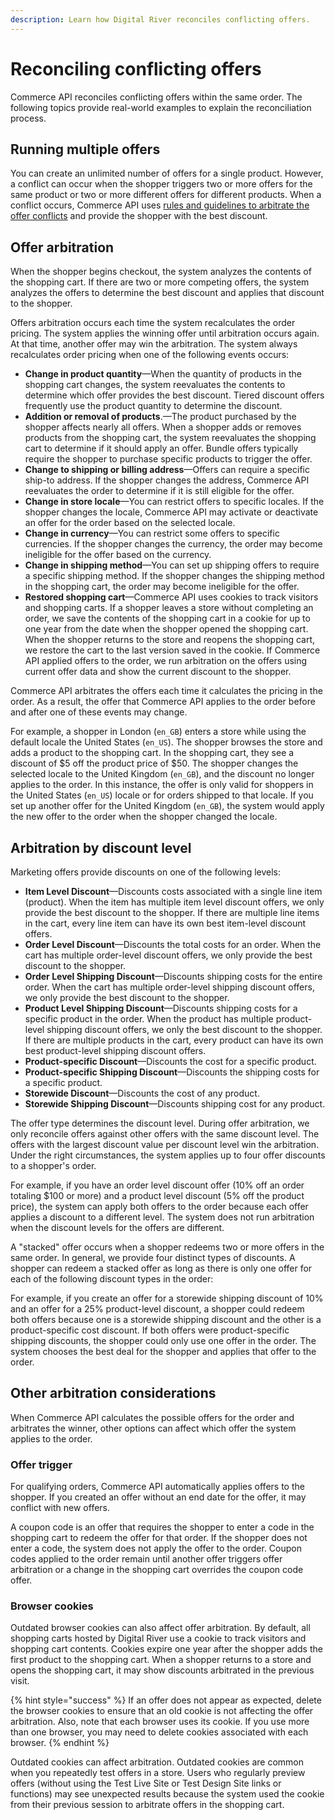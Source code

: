 ```yaml
---
description: Learn how Digital River reconciles conflicting offers.
---
```


# Reconciling conflicting offers

Commerce API reconciles conflicting offers within the same order. The following topics provide real-world examples to explain the reconciliation process.

## Running multiple offers

You can create an unlimited number of offers for a single product. However, a conflict can occur when the shopper triggers two or more offers for the same product or two or more different offers for different products. When a conflict occurs, Commerce API uses [rules and guidelines to arbitrate the offer conflicts](reconciling-conflicting-offers.md#offer-arbitration) and provide the shopper with the best discount.

## Offer arbitration

When the shopper begins checkout, the system analyzes the contents of the shopping cart. If there are two or more competing offers, the system analyzes the offers to determine the best discount and applies that discount to the shopper.&#x20;

Offers arbitration occurs each time the system recalculates the order pricing. The system applies the winning offer until arbitration occurs again. At that time, another offer may win the arbitration. The system always recalculates order pricing when one of the following events occurs:

* **Change in product quantity**—When the quantity of products in the shopping cart changes, the system reevaluates the contents to determine which offer provides the best discount. Tiered discount offers frequently use the product quantity to determine the discount.
* **Addition or removal of products**.—The product purchased by the shopper affects nearly all offers. When a shopper adds or removes products from the shopping cart, the system reevaluates the shopping cart to determine if it should apply an offer. Bundle offers typically require the shopper to purchase specific products to trigger the offer.
* **Change to shipping or billing address**—Offers can require a specific ship-to address. If the shopper changes the address, Commerce API reevaluates the order to determine if it is still eligible for the offer.&#x20;
* **Change in store locale**—You can restrict offers to specific locales. If the shopper changes the locale, Commerce API may activate or deactivate an offer for the order based on the selected locale.&#x20;
* **Change in currency**—You can restrict some offers to specific currencies. If the shopper changes the currency, the order may become ineligible for the offer based on the currency.
* **Change in shipping method**—You can set up shipping offers to require a specific shipping method. If the shopper changes the shipping method in the shopping cart, the order may become ineligible for the offer.
* **Restored shopping cart**—Commerce API uses cookies to track visitors and shopping carts. If a shopper leaves a store without completing an order, we save the contents of the shopping cart in a cookie for up to one year from the date when the shopper opened the shopping cart. When the shopper returns to the store and reopens the shopping cart, we restore the cart to the last version saved in the cookie. If Commerce API applied offers to the order, we run arbitration on the offers using current offer data and show the current discount to the shopper.

Commerce API arbitrates the offers each time it calculates the pricing in the order. As a result, the offer that Commerce API applies to the order before and after one of these events may change.&#x20;

For example, a shopper in London (`en_GB`) enters a store while using the default locale the United States (`en_US`). The shopper browses the store and adds a product to the shopping cart. In the shopping cart, they see a discount of $5 off the product price of $50. The shopper changes the selected locale to the United Kingdom (`en_GB`), and the discount no longer applies to the order. In this instance, the offer is only valid for shoppers in the United States (`en_US`) locale or for orders shipped to that locale. If you set up another offer for the United Kingdom (`en_GB`), the system would apply the new offer to the order when the shopper changed the locale.

## Arbitration by discount level

Marketing offers provide discounts on one of the following levels:

* **Item Level Discount**—Discounts costs associated with a single line item (product). When the item has multiple item level discount offers, we only provide the best discount to the shopper. If there are multiple line items in the cart, every line item can have its own best item-level discount offers.
* **Order Level Discount**—Discounts the total costs for an order. When the cart has multiple order-level discount offers, we only provide the best discount to the shopper.
* **Order Level Shipping Discount**—Discounts shipping costs for the entire order. When the cart has multiple order-level shipping discount offers, we only provide the best discount to the shopper.
* **Product Level Shipping Discount**—Discounts shipping costs for a specific product in the order. When the product has multiple product-level shipping discount offers, we only the best discount to the shopper. If there are multiple products in the cart, every product can have its own best product-level shipping discount offers.
* **Product-specific Discount**—Discounts the cost for a specific product.
* **Product-specific Shipping Discount**—Discounts the shipping costs for a specific product.
* **Storewide Discount**—Discounts the cost of any product.
* **Storewide Shipping Discount**—Discounts shipping cost for any product.

The offer type determines the discount level. During offer arbitration, we only reconcile offers against other offers with the same discount level. The offers with the largest discount value per discount level win the arbitration. Under the right circumstances, the system applies up to four offer discounts to a shopper's order.

For example, if you have an order level discount offer (10% off an order totaling $100 or more) and a product level discount (5% off the product price), the system can apply both offers to the order because each offer applies a discount to a different level. The system does not run arbitration when the discount levels for the offers are different.

A "stacked" offer occurs when a shopper redeems two or more offers in the same order. In general, we provide four distinct types of discounts. A shopper can redeem a stacked offer as long as there is only one offer for each of the following discount types in the order:

For example, if you create an offer for a storewide shipping discount of 10% and an offer for a 25% product-level discount, a shopper could redeem both offers because one is a storewide shipping discount and the other is a product-specific cost discount. If both offers were product-specific shipping discounts, the shopper could only use one offer in the order. The system chooses the best deal for the shopper and applies that offer to the order.

## Other arbitration considerations

When Commerce API calculates the possible offers for the order and arbitrates the winner, other options can affect which offer the system applies to the order.

### Offer trigger

For qualifying orders, Commerce API automatically applies offers to the shopper. If you created an offer without an end date for the offer, it may conflict with new offers.

A coupon code is an offer that requires the shopper to enter a code in the shopping cart to redeem the offer for that order. If the shopper does not enter a code, the system does not apply the offer to the order. Coupon codes applied to the order remain until another offer triggers offer arbitration or a change in the shopping cart overrides the coupon code offer.

### Browser cookies

Outdated browser cookies can also affect offer arbitration. By default, all shopping carts hosted by Digital River use a cookie to track visitors and shopping cart contents. Cookies expire one year after the shopper adds the first product to the shopping cart. When a shopper returns to a store and opens the shopping cart, it may show discounts arbitrated in the previous visit.

{% hint style="success" %}
If an offer does not appear as expected, delete the browser cookies to ensure that an old cookie is not affecting the offer arbitration. Also, note that each browser uses its cookie. If you use more than one browser, you may need to delete cookies associated with each browser.
{% endhint %}

Outdated cookies can affect arbitration. Outdated cookies are common when you repeatedly test offers in a store. Users who regularly preview offers (without using the Test Live Site or Test Design Site links or functions) may see unexpected results because the system used the cookie from their previous session to arbitrate offers in the shopping cart.
